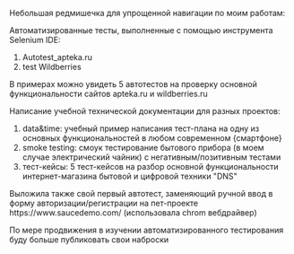 <p>Небольшая редмишечка для упрощенной навигации по моим работам:</p>
<p>Автоматизированные тесты, выполненные с помощью инструмента Selenium IDE:</p>
<ol>
<li>Autotest_apteka.ru</li>
<li>test Wildberries</li>
</ol>
<p>В примерах можно увидеть 5 автотестов на проверку основной функциональности сайтов apteka.ru и wildberries.ru</p>
<p>Написание учебной технической документации для разных проектов:</p>
<ol>
<li>data&time: учебный пример написания тест-плана на одну из основных функциональностей в любом современном {смартфоне}</li>
<li>smoke testing: смоук тестирование бытового прибора (в моем случае электрический чайник) с негативным/позитивным тестами</li>
<li>тест-кейсы: 5 тест-кейсов на разбор основной функциональности интернет-магазина бытовой и цифровой техники "DNS"</li>
</ol>
<p>Выложила также свой первый автотест, заменяющий ручной ввод в форму авторизации/регистрации на пет-проекте https://www.saucedemo.com/ (использовала chrom вебдрайвер)</p>
<p>По мере продвижения в изучении автоматизированного тестирования буду больше публиковать свои наброски</p>
